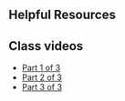 ## Helpful Resources

## Class videos
 - [Part 1 of 3](https://youtu.be/rPXg1DRaDHI)
 - [Part 2 of 3](https://youtu.be/e22qKimqnG0)
 - [Part 3 of 3](https://youtu.be/KYcWKrINcnY)
